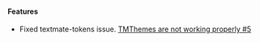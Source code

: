 #### Features
* Fixed textmate-tokens issue. [TMThemes are not working properly #5](https://github.com/NeekSandhu/monaco-textmate/issues/5)